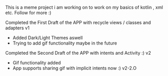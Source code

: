 This is a meme project i am working on to work on my basics of kotlin , xml etc.
Follow for more :)

Completed the First Draft of the APP with recycle views / classes and adapters  v1
- Added Dark/Light Themes aswell
- Trying to add gif functionality maybe in the future

Completed the Second Draft of the APP with intents and Activity :)              v2
- Gif functionality added
- App supports sharing gif with implicit intents now :)                         v2-2.O

